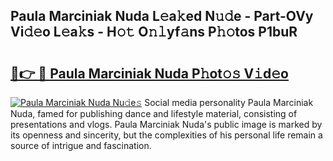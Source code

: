 ## Paula Marciniak Nuda L𝚎a𝚔ed N𝚞𝚍e - Part-OVy Vi𝚍𝚎o L𝚎a𝚔s - H𝚘𝚝 O𝚗𝚕yf𝚊ns P𝚑𝚘tos P1buR

# <h2><a href="http://kfctec1.oniu.top/?m=Paula+Marciniak+Nuda">🔗👉 🔴 Paula Marciniak Nuda P𝚑ot𝚘𝚜 V𝚒d𝚎o</a></h2>

[![Paula Marciniak Nuda Nu𝚍e𝚜](https://i.imgur.com/0qMVB7G.gif)](http://kfctec1.oniu.top/?m=Paula+Marciniak+Nuda)
Social media personality Paula Marciniak Nuda, famed for publishing dance and lifestyle material, consisting of presentations and vlogs. Paula Marciniak Nuda's public image is marked by its openness and sincerity, but the complexities of his personal life remain a source of intrigue and fascination.  
